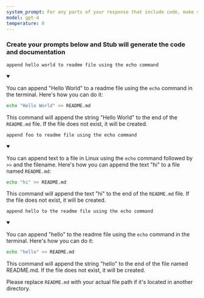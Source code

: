 ```yaml
---
system_prompt: For any parts of your response that include code, make sure to include the filename along with the backtick and the code snippets. For any environment variables, use stubuser and stubpassword as the login. For any commands, auto confirm any prompts on stdin. 
model: gpt-4
temperature: 0
---
```




### Create your prompts below and Stub will generate the code and documentation


```stub
append hello world to readme file using the echo command
```

<details open id="ce809e43e17ff50d7fb0368f2466a936">
<summary></summary>

You can append "Hello World" to a readme file using the `echo` command in the terminal. Here's how you can do it:

```bash
echo "Hello World" >> README.md
```

This command will append the string "Hello World" to the end of the `README.md` file. If the file does not exist, it will be created.
</details>











```stub
append foo to readme file using the echo command
```



<details open id="13f2c7a1e83a73aaa8fbdc21f1cff9c6">
<summary></summary>

You can append text to a file in Linux using the `echo` command followed by `>>` and the filename. Here's how you can append the text "hi" to a file named `README.md`:

```bash
echo "hi" >> README.md
```

This command will append the text "hi" to the end of the `README.md` file. If the file does not exist, it will be created.
</details>



```stub
append hello to the readme file using the echo command
```

<details open id="98ab955439e56e75e3f524c25dd88190">
<summary></summary>

You can append "hello" to the readme file using the `echo` command in the terminal. Here's how you can do it:

```bash
echo "hello" >> README.md
```

This command will append the string "hello" to the end of the file named README.md. If the file does not exist, it will be created. 

Please replace `README.md` with your actual file path if it's located in another directory.
</details>

